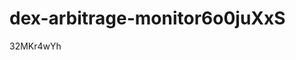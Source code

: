 # dex-arbitrage-monitor6o0juXxS



























































32MKr4wYh
